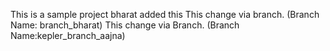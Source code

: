 This is a sample project
bharat added this
This change via branch. (Branch Name: branch_bharat)
This change via Branch. (Branch Name:kepler_branch_aajna)

